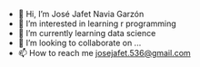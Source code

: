 - 👋 Hi, I’m José Jafet Navia Garzón
- 👀 I’m interested in learning r programming
- 🌱 I’m currently learning data science
- 💞️ I’m looking to collaborate on ...
- 📫 How to reach me josejafet.536@gmail.com

<!---
jafetnavia/jafetnavia is a ✨ special ✨ repository because its `README.md` (this file) appears on your GitHub profile.
You can click the Preview link to take a look at your changes.
--->
